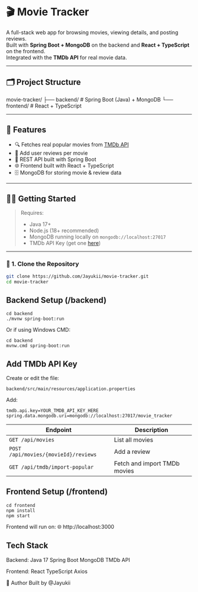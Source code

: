 # 🎬 Movie Tracker

A full-stack web app for browsing movies, viewing details, and posting reviews.  
Built with **Spring Boot + MongoDB** on the backend and **React + TypeScript** on the frontend.  
Integrated with the **TMDb API** for real movie data.

---

## 🗂 Project Structure
movie-tracker/
├── backend/ # Spring Boot (Java) + MongoDB
└── frontend/ # React + TypeScript

---

## 🚀 Features

- 🔍 Fetches real popular movies from [TMDb API](https://www.themoviedb.org/documentation/api)
- 📝 Add user reviews per movie
- 🧭 REST API built with Spring Boot
- 🌐 Frontend built with React + TypeScript
- 🗄 MongoDB for storing movie & review data

---

## 🧑‍💻 Getting Started

> Requires:
> - Java 17+
> - Node.js (18+ recommended)
> - MongoDB running locally on `mongodb://localhost:27017`
> - TMDb API Key (get one [here](https://www.themoviedb.org/settings/api))

---

### 🔧 1. Clone the Repository

```bash
git clone https://github.com/Jayukii/movie-tracker.git
cd movie-tracker
```

## Backend Setup (/backend)

```
cd backend
./mvnw spring-boot:run
```
Or if using Windows CMD:

```
cd backend
mvnw.cmd spring-boot:run
```

## Add TMDb API Key

Create or edit the file:
```
backend/src/main/resources/application.properties
```
Add:
```
tmdb.api.key=YOUR_TMDB_API_KEY_HERE
spring.data.mongodb.uri=mongodb://localhost:27017/movie_tracker
```

| Endpoint                             | Description                  |
| ------------------------------------ | ---------------------------- |
| `GET /api/movies`                    | List all movies              |
| `POST /api/movies/{movieId}/reviews` | Add a review                 |
| `GET /api/tmdb/import-popular`       | Fetch and import TMDb movies |


##  Frontend Setup (/frontend)
```
cd frontend
npm install
npm start
```
Frontend will run on:
🌐 http://localhost:3000

## Tech Stack

Backend:
Java 17
Spring Boot
MongoDB
TMDb API

Frontend:
React
TypeScript
Axios

🧠 Author
Built by @Jayukii

